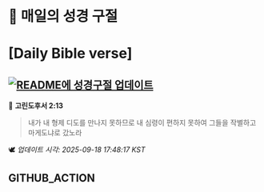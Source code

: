 # 🙏 매일의 성경 구절
# [Daily Bible verse]
## [![README에 성경구절 업데이트](https://github.com/DONGSUKA/first_test/actions/workflows/update-readme-bible.yml/badge.svg)](https://github.com/DONGSUKA/first_test/actions/workflows/update-readme-bible.yml)
<!-- START_BIBLE_VERSE -->
📖 **고린도후서 2:13**
> 내가 내 형제 디도를 만나지 못하므로 내 심령이 편하지 못하여 그들을 작별하고 마게도냐로 갔노라

🕊️ _업데이트 시각: 2025-09-18 17:48:17 KST_
  <!-- END_BIBLE_VERSE -->
## GITHUB_ACTION
